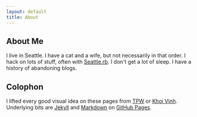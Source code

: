 ```yaml
---
layout: default
title: About
---
```


<style>
li.about { display:none; }
li.email { border-left: 0; }
</style>

## About Me

I live in Seattle. I have a cat and a wife, but not necessarily in that order. I hack on lots of stuff, often with [Seattle.rb][]. I don't get a lot of sleep. I have a history of abandoning blogs.

[Seattle.rb]: http://www.seattlerb.org

## Colophon

I lifted every good visual idea on these pages from [TPW][] or [Khoi Vinh][]. Underlying bits are [Jekyll][] and [Markdown][] on [GitHub Pages][].

[TPW]:          http://github.com/mojombo
[Khoi Vinh]:    http://www.subtraction.com
[Jekyll]:       http://github.com/mojombo/jekyll
[Markdown]:     http://daringfireball.net/projects/markdown
[GitHub Pages]: http://github.com/blog/272-github-pages
